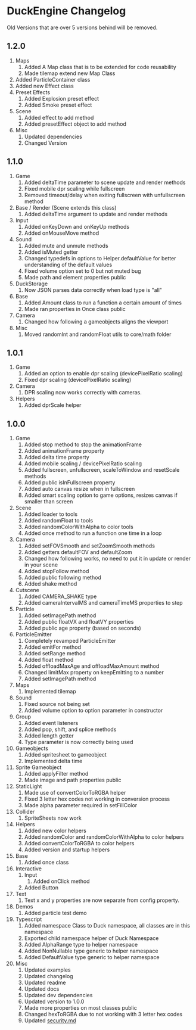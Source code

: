 # DuckEngine Changelog

Old Versions that are over 5 versions behind will be removed.

## 1.2.0

1. Maps
   1. Added A Map class that is to be extended for code reusability
   2. Made tilemap extend new Map Class
2. Added ParticleContainer class
3. Added new Effect class
4. Preset Effects
   1. Added Explosion preset effect
   2. Added Smoke preset effect
5. Scene
   1. Added effect to add method
   2. Added presetEffect object to add method
6. Misc
   1. Updated dependencies
   2. Changed Version

## 1.1.0

1. Game
   1. Added deltaTime parameter to scene update and render methods
   2. Fixed mobile dpr scaling while fullscreen
   3. Removed timeout/delay when exiting fullscreen with unfullscreen method
2. Base / Render (Scene extends this class)
   1. Added deltaTime argument to update and render methods
3. Input
   1. Added onKeyDown and onKeyUp methods
   2. Added onMouseMove method
4. Sound
   1. Added mute and unmute methods
   2. Added isMuted getter
   3. Changed typedefs in options to Helper.defaultValue for better understanding of the default values
   4. Fixed volume option set to 0 but not muted bug
   5. Made path and element properties public
5. DuckStorage
   1. Now JSON parses data correctly when load type is "all"
6. Base
   1. Added Amount class to run a function a certain amount of times
   2. Made ran properties in Once class public
7. Camera
   1. Changed how following a gameobjects aligns the viewport
8. Misc
   1. Moved randomInt and randomFloat utils to core/math folder

## 1.0.1

1. Game
   1. Added an option to enable dpr scaling (devicePixelRatio scaling)
   2. Fixed dpr scaling (devicePixelRatio scaling)
2. Camera
   1. DPR scaling now works correctly with cameras.
3. Helpers
   1. Added dprScale helper

## 1.0.0

1. Game
   1. Added stop method to stop the animationFrame
   2. Added animationFrame property
   3. Added delta time property
   4. Added mobile scaling / devicePixelRatio scaling
   5. Added fullscreen, unfullscreen, scaleToWindow and resetScale methods
   6. Added public isInFullscreen property
   7. Added auto canvas resize when in fullscreen
   8. Added smart scaling option to game options, resizes canvas if smaller than screen
2. Scene
   1. Added loader to tools
   2. Added randomFloat to tools
   3. Added randomColorWithAlpha to color tools
   4. Added once method to run a function one time in a loop
3. Camera
   1. Added setFOVSmooth and setZoomSmooth methods
   2. Added getters defaultFOV and defaultZoom
   3. Changed how following works, no need to put it in update or render in your scene
   4. Added stopFollow method
   5. Added public following method
   6. Added shake method
4. Cutscene
   1. Added CAMERA_SHAKE type
   2. Added cameraIntervalMS and cameraTimeMS properties to step
5. Particle
   1. Added setImagePath method
   2. Added public floatVX and floatVY properties
   3. Added public age property (based on seconds)
6. ParticleEmitter
   1. Completely revamped ParticleEmitter
   2. Added emitFor method
   3. Added setRange method
   4. Added float method
   5. Added offloadMaxAge and offloadMaxAmount method
   6. Changed limitMax property on keepEmitting to a number
   7. Added setImagePath method
7. Maps
   1. Implemented tilemap
8. Sound
   1. Fixed source not being set
   2. Added volume option to option parameter in constructor
9. Group
    1. Added event listeners
    2. Added pop, shift, and splice methods
    3. Added length getter
    4. Type parameter is now correctly being used
10. Gameobjects
    1. Added spritesheet to gameobject
    2. Implemented delta time
11. Sprite Gameobject
    1. Added applyFilter method
    2. Made image and path properties public
12. StaticLight
    1. Made use of convertColorToRGBA helper
    2. Fixed 3 letter hex codes not working in conversion process
    3. Made alpha parameter required in setFillColor
13. Collider
    1. SpriteSheets now work
14. Helpers
    1. Added new color helpers
    2. Added randomColor and randomColorWithAlpha to color helpers
    3. Added convertColorToRGBA to color helpers
    4. Added version and startup helpers
15. Base
    1. Added once class
16. Interactive
    1. Input
        1. Added onClick method
    2. Added Button  
17. Text
    1. Text x and y properties are now separate from config property.
18. Demos
    1. Added particle test demo
19. Typescript
    1. Added namespace Class to Duck namespace, all classes are in this namespace
    2. Exported child namespace helper of Duck Namespace
    3. Added AlphaRange type to helper namespace
    4. Added NonNullable type generic to helper namespace
    5. Added DefaultValue type generic to helper namespace
20. Misc
    1. Updated examples
    2. Updated changelog
    3. Updated readme
    4. Updated docs
    5. Updated dev dependencies
    6. Updated version to 1.0.0
    7. Made more properties on most classes public
    8. Changed hexToRGBA due to not working with 3 letter hex codes
    9. Updated [security.md](SECURITY.md)
